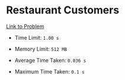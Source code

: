 # Restaurant Customers

[Link to Problem](https://cses.fi/problemset/task/1619)

- Time Limit: ```1.00 s```
- Memory Limit: ```512 MB```

- Average Time Taken: ```0.036 s```
- Maximum Time Taken: ```0.1 s```
